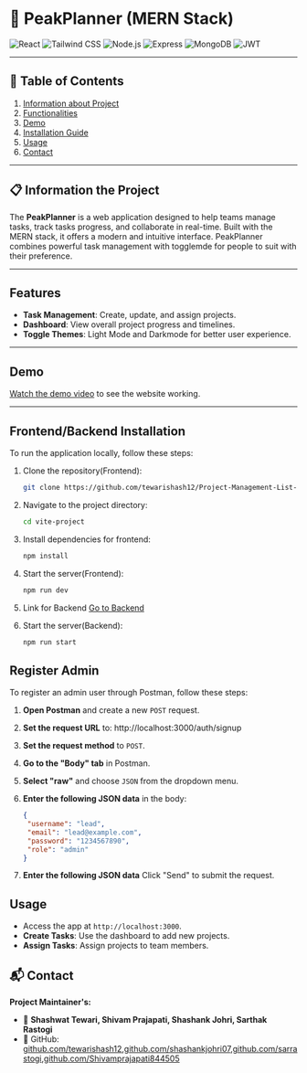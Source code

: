 # 🌟 PeakPlanner (MERN Stack)

![React](https://img.shields.io/badge/React-61DAFB?logo=react&logoColor=white&style=for-the-badge)
![Tailwind CSS](https://img.shields.io/badge/Tailwind_CSS-38B2AC?logo=tailwind-css&logoColor=white&style=for-the-badge)
![Node.js](https://img.shields.io/badge/Node.js-339933?logo=node.js&logoColor=white&style=for-the-badge)
![Express](https://img.shields.io/badge/Express-000000?logo=express&logoColor=white&style=for-the-badge)
![MongoDB](https://img.shields.io/badge/MongoDB-47A248?logo=mongodb&logoColor=white&style=for-the-badge)
![JWT](https://img.shields.io/badge/JWT-000000?logo=JSON%20web%20tokens&logoColor=white&style=for-the-badge)

---

## 📖 Table of Contents

1. [Information about Project](#information-about-project)
2. [Functionalities](#functionalities)
3. [Demo](#demo)
4. [Installation Guide](#installation-guide)
5. [Usage](#usage)
6. [Contact](#contact)

---

## 📋 Information the Project

The **PeakPlanner** is a web application designed to help teams manage tasks, track tasks progress, and collaborate in real-time. Built with the MERN stack, it offers a modern and intuitive interface. PeakPlanner combines powerful task management with togglemde for people to suit with their preference.

---

## Features

-  **Task Management**: Create, update, and assign projects.
-  **Dashboard**: View overall project progress and timelines.
-  **Toggle Themes**: Light Mode and Darkmode for better user experience.

---

## Demo

[Watch the demo video](https://drive.google.com/file/d/1nWEojaReui0DnARunmWb7TAAdoXYDTyc/view?usp=sharing) to see the website working.

---

## Frontend/Backend Installation

To run the application locally, follow these steps:

1. Clone the repository(Frontend):
   ```bash
   git clone https://github.com/tewarishash12/Project-Management-List-FrontEnd.git
2. Navigate to the project directory:
    ```bash
   cd vite-project
3. Install dependencies for frontend:
    ```bash
   npm install
4. Start the server(Frontend):
   ```bash
   npm run dev
5. Link for Backend
   [Go to Backend](https://github.com/Shivamprajapati844505/backend.git)
   
6. Start the server(Backend):
   ```bash
   npm run start
## Register Admin

To register an admin user through Postman, follow these steps:

1. **Open Postman** and create a new `POST` request.

2. **Set the request URL** to:
   http://localhost:3000/auth/signup

3. **Set the request method** to `POST`.

4. **Go to the "Body" tab** in Postman.

5. **Select "raw"** and choose `JSON` from the dropdown menu.

6. **Enter the following JSON data** in the body:
   ```json
   {
    "username": "lead",
    "email": "lead@example.com",
    "password": "1234567890",
    "role": "admin"
   }


7. **Enter the following JSON data**
   Click "Send" to submit the request.

## Usage
- Access the app at `http://localhost:3000`.
- **Create Tasks**: Use the dashboard to add new projects.
- **Assign Tasks**: Assign projects to team members.

## 📬 Contact

**Project Maintainer's:**

- 👤 **Shashwat Tewari, Shivam Prajapati, Shashank Johri, Sarthak Rastogi**
- 🔗 GitHub: [github.com/tewarishash12](https://github.com/tewarishash12),[github.com/shashankjohri07](https://github.com/shashankjohri07),[github.com/sarrastogi](https://github.com/sarrastogi),[github.com/Shivamprajapati844505](https://github.com/Shivamprajapati844505)






